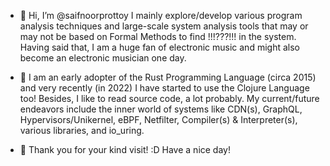 - 👋 Hi, I’m @saifnoorprottoy I mainly explore/develop various program analysis techniques and large-scale system analysis tools that may or may not be based on Formal Methods to find !!!???!!! in the system. Having said that, I am a huge fan of electronic music and might also become an electronic musician one day. 

- 👀 I am an early adopter of the Rust Programming Language (circa 2015) and very recently (in 2022) I have started to use the Clojure Language too! Besides, I like to read source code, a lot probably. My current/future endeavors include the inner world of systems like CDN(s), GraphQL, Hypervisors/Unikernel, eBPF, Netfilter, Compiler(s) & Interpreter(s), various libraries, and io_uring. 
- 🌱 Thank you for your kind visit! :D Have a nice day!



<!---
saifnoorprottoy/saifnoorprottoy is a ✨ special ✨ repository because its `README.md` (this file) appears on your GitHub profile.
You can click the Preview link to take a look at your changes.
--->
